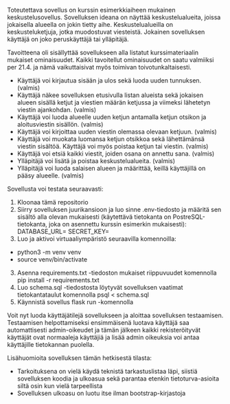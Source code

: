 Toteutettava sovellus on kurssin esimerkkiaiheen mukainen keskustelusovellus. Sovelluksen ideana on näyttää keskustelualueita, joissa jokaisella alueella on jokin tietty aihe. Keskustelualueilla on keskusteluketjuja, jotka muodostuvat viesteistä. Jokainen sovelluksen käyttäjä on joko peruskäyttäjä tai ylläpitäjä.

Tavoitteena oli sisällyttää sovellukseen alla listatut kurssimateriaalin mukaiset ominaisuudet. Kaikki tavoitellut ominaisuudet on saatu valmiiksi per 21.4. ja nämä vaikuttaisivat myös toimivan toivotunkaltaisesti.

- Käyttäjä voi kirjautua sisään ja ulos sekä luoda uuden tunnuksen. (valmis)
- Käyttäjä näkee sovelluksen etusivulla listan alueista sekä jokaisen alueen sisällä ketjut ja viestien määrän ketjussa ja viimeksi lähetetyn viestin ajankohdan. (valmis)
- Käyttäjä voi luoda alueelle uuden ketjun antamalla ketjun otsikon ja aloitusviestin sisällön. (valmis)
- Käyttäjä voi kirjoittaa uuden viestin olemassa olevaan ketjuun. (valmis)
- Käyttäjä voi muokata luomansa ketjun otsikkoa sekä lähettämänsä viestin sisältöä. Käyttäjä voi myös poistaa ketjun tai viestin. (valmis)
- Käyttäjä voi etsiä kaikki viestit, joiden osana on annettu sana. (valmis)
- Ylläpitäjä voi lisätä ja poistaa keskustelualueita. (valmis)
- Ylläpitäjä voi luoda salaisen alueen ja määrittää, keillä käyttäjillä on pääsy alueelle. (valmis)

Sovellusta voi testata seuraavasti:
1. Kloonaa tämä repositorio
2. Siirry sovelluksen juurikansioon ja luo sinne .env-tiedosto ja määritä sen sisältö alla olevan mukaisesti (käytettävä tietokanta on PostreSQL-tietokanta, joka on asennettu kurssin esimerkin mukaisesti):
  DATABASE_URL=<tietokannan-paikallinen-osoite>
  SECRET_KEY=<salainen-avain>
3. Luo ja aktivoi virtuaaliympäristö seuraavilla komennoilla:
- python3 -m venv venv
- source venv/bin/activate
3. Asenna requirements.txt -tiedoston mukaiset riippuvuudet komennolla pip install -r requirements.txt
4. Luo schema.sql -tiedostosta löytyvät sovelluksen vaatimat tietokantataulut komennolla psql < schema.sql
5. Käynnistä sovellus flask run -komennolla

Voit nyt luoda käyttäjätilejä sovellukseen ja aloittaa sovelluksen testaamisen. Testaamisen helpottamiseksi ensimmäisenä luotava käyttäjä saa automattisesti admin-oikeudet ja tämän jälkeen kaikki rekisteröityvät käyttäjät ovat normaaleja käyttäjiä ja lisää admin oikeuksia voi antaa käyttäjille tietokannan puolella.

Lisähuomioita sovelluksen tämän hetkisestä tilasta:
- Tarkoituksena on vielä käydä teknistä tarkastuslistaa läpi, siistiä sovelluksen koodia ja ulkoasua sekä parantaa etenkin tietoturva-asioita siltä osin kun vielä tarpeellista
- Sovelluksen ulkoasu on luotu itse ilman bootstrap-kirjastoja

